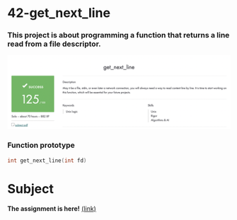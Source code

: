 # 42-get_next_line
### This project is about programming a function that returns a line read from a file descriptor.
![Screenshot](includes/result.png)
### Function prototype
```c
int	get_next_line(int fd)
```
# Subject
**The assignment is here!** [(link)](https://github.com/AtaullinShamil/42-get_next_line/blob/main/includes/get_next_line_subject.pdf)
